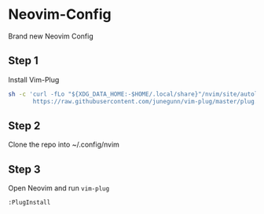# Neovim-Config
Brand new Neovim Config

## Step 1

Install Vim-Plug

```bash
sh -c 'curl -fLo "${XDG_DATA_HOME:-$HOME/.local/share}"/nvim/site/autoload/plug.vim --create-dirs \
       https://raw.githubusercontent.com/junegunn/vim-plug/master/plug.vim'
```

## Step 2

Clone the repo into ~/.config/nvim


## Step 3

Open Neovim and run `vim-plug`

```
:PlugInstall
```

